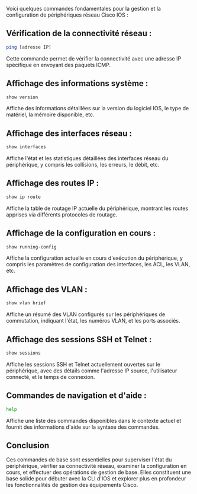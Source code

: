 

Voici quelques commandes fondamentales pour la gestion et la configuration de périphériques réseau Cisco IOS :

## Vérification de la connectivité réseau :

   ```bash
   ping [adresse IP]
   ```
   Cette commande permet de vérifier la connectivité avec une adresse IP spécifique en envoyant des paquets ICMP.

## Affichage des informations système :

   ```bash
   show version
   ```
   Affiche des informations détaillées sur la version du logiciel IOS, le type de matériel, la mémoire disponible, etc.

## Affichage des interfaces réseau :

   ```bash
   show interfaces
   ```
   Affiche l'état et les statistiques détaillées des interfaces réseau du périphérique, y compris les collisions, les erreurs, le débit, etc.

## Affichage des routes IP :

   ```bash
   show ip route
   ```
   Affiche la table de routage IP actuelle du périphérique, montrant les routes apprises via différents protocoles de routage.

## Affichage de la configuration en cours :

   ```bash
   show running-config
   ```
   Affiche la configuration actuelle en cours d'exécution du périphérique, y compris les paramètres de configuration des interfaces, les ACL, les VLAN, etc.

## Affichage des VLAN :

   ```bash
   show vlan brief
   ```
   Affiche un résumé des VLAN configurés sur les périphériques de commutation, indiquant l'état, les numéros VLAN, et les ports associés.

## Affichage des sessions SSH et Telnet :

   ```bash
   show sessions
   ```
   Affiche les sessions SSH et Telnet actuellement ouvertes sur le périphérique, avec des détails comme l'adresse IP source, l'utilisateur connecté, et le temps de connexion.

## Commandes de navigation et d'aide :

   ```bash
   help
   ```
   Affiche une liste des commandes disponibles dans le contexte actuel et fournit des informations d'aide sur la syntaxe des commandes.

## Conclusion

Ces commandes de base sont essentielles pour superviser l'état du périphérique, vérifier sa connectivité réseau, examiner la configuration en cours, et effectuer des opérations de gestion de base. Elles constituent une base solide pour débuter avec la CLI d'IOS et explorer plus en profondeur les fonctionnalités de gestion des équipements Cisco.
